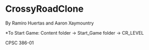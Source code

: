 # CrossyRoadClone
By Ramiro Huertas and Aaron Xaymountry

*To Start Game: Content folder -> Start_Game folder -> CR_LEVEL

CPSC 386-01

